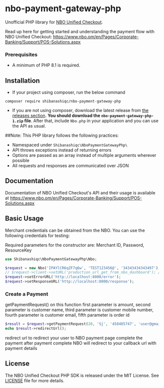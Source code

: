 # nbo-payment-gateway-php

Unofficial PHP library for [NBO Unified Checkout](https://www.nbo.om/en/Pages/Corporate-Banking/Support/POS-Solutions.aspx).

Read up here for getting started and understanding the payment flow with NBO Unified Checkout: <https://www.nbo.om/en/Pages/Corporate-Banking/Support/POS-Solutions.aspx>

### Prerequisites
- A minimum of PHP 8.1 is required.


## Installation

-   If your project using composer, run the below command

```
composer require shibanashiqc/nbo-payment-gateway-php

```

- If you are not using composer, download the latest release from [the releases section](https://github.com/shibanashiqc/nbo-payment-gateway-php/releases).
    **You should download the `nbo-payment-gateway-php-1.zip` file**.
    After that, include `Nbo.php` in your application and you can use the API as usual.

##Note:
This PHP library follows the following practices:

- Namespaced under `Shibanashiqc\NboPaymentGatewayPhp\`
- API throws exceptions instead of returning errors
- Options are passed as an array instead of multiple arguments wherever possible
- All requests and responses are communicated over JSON

## Documentation

Documentation of NBO Unified Checkout's API and their usage is available at <https://www.nbo.om/en/Pages/Corporate-Banking/Support/POS-Solutions.aspx>

## Basic Usage

Merchant credentials can be obtained from the NBO. You can use the following credentials for testing:

Required parameters for the constructor are:
Merchant ID, Password, ResourceKey

```php
use Shibanashiqc\NboPaymentGatewayPhp\Nbo;

$request = new Nbo('IPAYlCR6qZF7q6w', 'TEST123456@', '34343434343497');
// $request->client->setURL('production_url_get_from_nbo_dashboard'); // if you got production keys the enable this
$request->setErrorURL('http://localhost:8000/error');
$request->setResponseURL('http://localhost:8000/response');

```

### Create a Payment

getPaymentRequest() on this function first parameter is amount, second parameter is customer name, third parameter is customer mobile number, fourth parameter is customer email, fifth parameter is order id


```php
$result = $request->getPaymentRequest(20, 'Sj', '458485747', 'user@gmail.com', strval(rand(100000, 999999)));
echo $result->redirectUrl();

```

redirect url to redirect your user to NBO payment page complete the payment after payment complete NBO will redirect to your callback url with payment details 


## License

The NBO Unified Checkout PHP SDK is released under the MIT License. See [LICENSE](LICENSE) file for more details.
